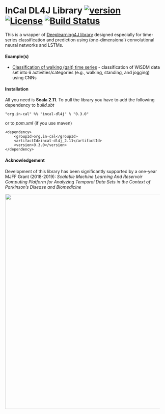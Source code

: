 # InCal DL4J Library [![version](https://img.shields.io/badge/version-0.3.0-green.svg)](https://ada-discovery.github.io) [![License](https://img.shields.io/badge/License-Apache%202.0-lightgrey.svg)](https://www.apache.org/licenses/LICENSE-2.0) [![Build Status](https://travis-ci.com/in-cal/incal-dl4j.svg?branch=master)](https://travis-ci.com/in-cal/incal-dl4j)

This is a wrapper of [Deeplearning4J library](https://deeplearning4j.org) designed especially for time-series classification and prediction using (one-dimensional) convolutional neural networks and LSTMs.

#### Example(s)

* [Classification of walking (gait) time series](src/main/scala/examples/WalkingActivityClassificationWithCNN.scala) - classification of WISDM data set into 6 activities/categories (e.g., walking, standing, and jogging) using CNNs

#### Installation

All you need is **Scala 2.11**. To pull the library you have to add the following dependency to *build.sbt*

```
"org.in-cal" %% "incal-dl4j" % "0.3.0"
```

or to *pom.xml* (if you use maven)

```
<dependency>
    <groupId>org.in-cal</groupId>
    <artifactId>incal-dl4j_2.11</artifactId>
    <version>0.3.0</version>
</dependency>
```

#### Acknowledgement

Development of this library has been significantly supported by a one-year MJFF Grant (2018-2019):
*Scalable Machine Learning And Reservoir Computing Platform for Analyzing Temporal Data Sets in the Context of Parkinson’s Disease and Biomedicine*

<a href="https://www.michaeljfox.org"><img src="https://peterbanda.net/mjff_logo.png" width="700"></a>

